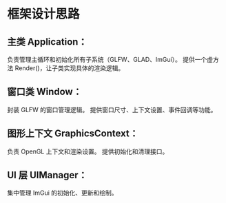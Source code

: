 # 框架设计思路
## 主类 Application：

负责管理主循环和初始化所有子系统（GLFW、GLAD、ImGui）。
提供一个虚方法 Render()，让子类实现具体的渲染逻辑。
## 窗口类 Window：

封装 GLFW 的窗口管理逻辑。
提供窗口尺寸、上下文设置、事件回调等功能。
## 图形上下文 GraphicsContext：

负责 OpenGL 上下文和渲染设置。
提供初始化和清理接口。
## UI 层 UIManager：

集中管理 ImGui 的初始化、更新和绘制。
